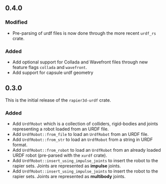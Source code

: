 ## 0.4.0

### Modified

- Pre-parsing of urdf files is now done through the more recent `urdf_rs` crate.

### Added

- Add optional support for Collada and Wavefront files through new feature flags `collada` and `wavefront`.
- Add support for capsule urdf geometry

## 0.3.0

This is the initial release of the `rapier3d-urdf` crate.

### Added

- Add `UrdfRobot` which is a collection of colliders, rigid-bodies and joints representing a robot loaded from an URDF
  file.
- Add `UrdfRobot::from_file` to load an `UrdfRobot` from an URDF file.
- Add `UrdfRobot::from_str` to load an `UrdfRobot` from a string in URDF format.
- Add `UrdfRobot::from_robot` to load an `UrdfRobot` from an already loaded URDF
  robot (pre-parsed with the `xurdf` crate).
- Add `UrdfRobot::insert_using_impulse_joints` to insert the robot to the rapier sets. Joints are represented as
  **impulse** joints.
- Add `UrdfRobot::insert_using_impulse_joints` to insert the robot to the rapier sets. Joints are represented as
  **multibody** joints.
